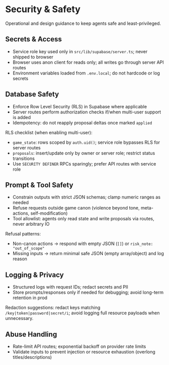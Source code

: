 # Security & Safety

Operational and design guidance to keep agents safe and least-privileged.

## Secrets & Access

- Service role key used only in `src/lib/supabase/server.ts`; never shipped to browser
- Browser uses anon client for reads only; all writes go through server API routes
- Environment variables loaded from `.env.local`; do not hardcode or log secrets

## Database Safety

- Enforce Row Level Security (RLS) in Supabase where applicable
- Server routes perform authorization checks if/when multi-user support is added
- Idempotency: do not reapply proposal deltas once marked `applied`

RLS checklist (when enabling multi-user):

- `game_state`: rows scoped by `auth.uid()`; service role bypasses RLS for server routes
- `proposals`: insert/update only by owner or server role; restrict status transitions
- Use `SECURITY DEFINER` RPCs sparingly; prefer API routes with service role

## Prompt & Tool Safety

- Constrain outputs with strict JSON schemas; clamp numeric ranges as needed
- Refuse requests outside game canon (violence beyond tone, meta-actions, self-modification)
- Tool allowlist: agents only read state and write proposals via routes, never arbitrary IO

Refusal patterns:

- Non-canon actions → respond with empty JSON (`[]`) or `risk_note: "out_of_scope"`
- Missing inputs → return minimal safe JSON (empty array/object) and log reason

## Logging & Privacy

- Structured logs with request IDs; redact secrets and PII
- Store prompts/responses only if needed for debugging; avoid long-term retention in prod

Redaction suggestions: redact keys matching `/key|token|password|secret/i`; avoid logging full resource payloads when unnecessary.

## Abuse Handling

- Rate-limit API routes; exponential backoff on provider rate limits
- Validate inputs to prevent injection or resource exhaustion (overlong titles/descriptions)
